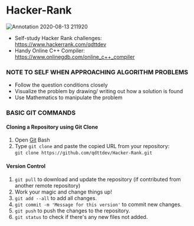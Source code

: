 # Hacker-Rank

![Annotation 2020-08-13 211920](https://user-images.githubusercontent.com/56989578/90302916-7f2a6b80-de5e-11ea-8465-0a5cf74a72d9.jpg)

* Self-study Hacker Rank challenges: https://www.hackerrank.com/qdttdev
* Handy Online C++ Compiler: https://www.onlinegdb.com/online_c++_compiler

### NOTE TO SELF WHEN APPROACHING ALGORITHM PROBLEMS
* Follow the question conditions closely 
* Visualize the problem by drawing/ writing out how a solution is found 
* Use Mathematics to manipulate the problem

### BASIC GIT COMMANDS

#### Cloning a Repository using Git Clone
1. Open [Git](https://git-scm.com/download/win) Bash
2. Type ``` git clone ``` and paste the copied URL from your repository:    
``` git clone https://github.com/qdttdev/Hacker-Rank.git ```

#### Version Control
1. ``` git pull ``` to download and update the repository (if contributed from another remote repository)
2. Work your magic and change things up! 
3. ``` git add --all ``` to add all changes.
4. ``` git commit -m 'Message for this version' ``` to commit new changes.
5. ``` git push ``` to push the changes to the repository.
6. ``` git status ``` to check if there's any new files not added.
